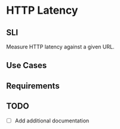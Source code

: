 # HTTP Latency

## SLI
Measure HTTP latency against a given URL.

## Use Cases

## Requirements

## TODO
- [ ] Add additional documentation